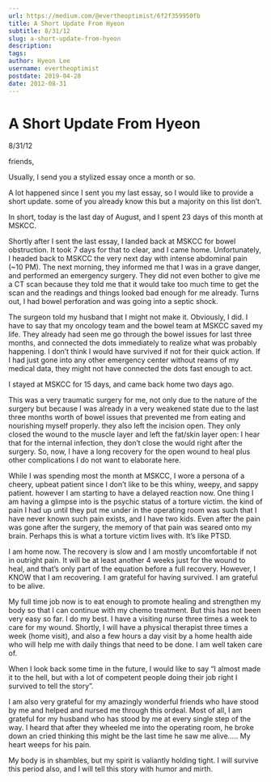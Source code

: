 ```yaml
---
url: https://medium.com/@evertheoptimist/6f2f359950fb
title: A Short Update From Hyeon
subtitle: 8/31/12
slug: a-short-update-from-hyeon
description: 
tags: 
author: Hyeon Lee
username: evertheoptimist
postdate: 2019-04-28
date: 2012-08-31
---
```


# A Short Update From Hyeon

8/31/12

friends,

Usually, I send you a stylized essay once a month or so.

A lot happened since I sent you my last essay, so I would like to provide a short update. some of you already know this but a majority on this list don’t.

In short, today is the last day of August, and I spent 23 days of this month at MSKCC.

Shortly after I sent the last essay, I landed back at MSKCC for bowel obstruction. It took 7 days for that to clear, and I came home. Unfortunately, I headed back to MSKCC the very next day with intense abdominal pain (~10 PM). The next morning, they informed me that I was in a grave danger, and performed an emergency surgery. They did not even bother to give me a CT scan because they told me that it would take too much time to get the scan and the readings and things looked bad enough for me already. Turns out, I had bowel perforation and was going into a septic shock.

The surgeon told my husband that I might not make it. Obviously, I did. I have to say that my oncology team and the bowel team at MSKCC saved my life. They already had seen me go through the bowel issues for last three months, and connected the dots immediately to realize what was probably happening. I don’t think I would have survived if not for their quick action. If I had just gone into any other emergency center without reams of my medical data, they might not have connected the dots fast enough to act.

I stayed at MSKCC for 15 days, and came back home two days ago.

This was a very traumatic surgery for me, not only due to the nature of the surgery but because I was already in a very weakened state due to the last three months worth of bowel issues that prevented me from eating and nourishing myself properly. they also left the incision open. They only closed the wound to the muscle layer and left the fat/skin layer open: I hear that for the internal infection, they don’t close the would right after the surgery. So, now, I have a long recovery for the open wound to heal plus other complications I do not want to elaborate here.

While I was spending most the month at MSKCC, I wore a persona of a cheery, upbeat patient since I don’t like to be this whiny, weepy, and sappy patient. however I am starting to have a delayed reaction now. One thing I am having a glimpse into is the psychic status of a torture victim. the kind of pain I had up until they put me under in the operating room was such that I have never known such pain exists, and I have two kids. Even after the pain was gone after the surgery, the memory of that pain was seared onto my brain. Perhaps this is what a torture victim lives with. It’s like PTSD.

I am home now. The recovery is slow and I am mostly uncomfortable if not in outright pain. It will be at least another 4 weeks just for the wound to heal, and that’s only part of the equation before a full recovery. However, I KNOW that I am recovering. I am grateful for having survived. I am grateful to be alive.

My full time job now is to eat enough to promote healing and strengthen my body so that I can continue with my chemo treatment. But this has not been very easy so far. I do my best. I have a visiting nurse three times a week to care for my wound. Shortly, I will have a physical therapist three times a week (home visit), and also a few hours a day visit by a home health aide who will help me with daily things that need to be done. I am well taken care of.

When I look back some time in the future, I would like to say “I almost made it to the hell, but with a lot of competent people doing their job right I survived to tell the story”.

I am also very grateful for my amazingly wonderful friends who have stood by me and helped and nursed me through this ordeal. Most of all, I am grateful for my husband who has stood by me at every single step of the way. I heard that after they wheeled me into the operating room, he broke down an cried thinking this might be the last time he saw me alive….. My heart weeps for his pain.

My body is in shambles, but my spirit is valiantly holding tight. I will survive this period also, and I will tell this story with humor and mirth.
